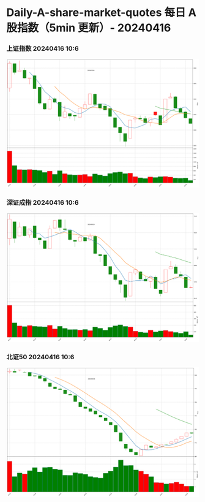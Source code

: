 
# Daily-A-share-market-quotes 每日 A 股指数（5min 更新）- 20240416

### 上证指数 20240416 10:6
![](./fig/2024/4/20240416-sh000001.png)

### 深证成指 20240416 10:6
![](./fig/2024/4/20240416-sz399001.png)

### 北证50 20240416 10:6
![](./fig/2024/4/20240416-bj899050.png)
